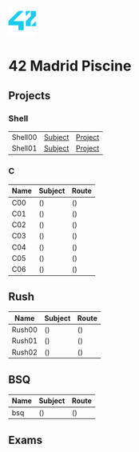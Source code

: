 # <img src="42-logo.png" width="55">
# 42 Madrid Piscine

## Projects
### Shell
|  |  |  |
| --- | --- | --- |
| Shell00 | [Subject](https://github.com/damianlago/42-Piscine/blob/master/shell/shell00/es.subject.pdf)  | [Project](https://github.com/damianlago/42-Piscine/tree/master/shell/shell00) |
| Shell01 | [Subject](https://github.com/damianlago/42-Piscine/blob/master/shell/shell00/es.subject.pdf)  | [Project](https://github.com/damianlago/42-Piscine/tree/master/shell/shell01)  | [Project](https://github.com/damianlago/42-Piscine/tree/master/shell/shell01)  |

### C
| Name | Subject | Route |
| --- | --- | --- |
| C00  | () | () |
| C01  | ()  | () |
| C02  | ()  | () |
| C03  | ()  | () |
| C04  | ()  | () |
| C05  | ()  | () |
| C06  | ()  | () |

## Rush
| Name | Subject | Route |
| --- | --- | --- |
| Rush00  | ()  | () |
| Rush01  | ()  | () |
| Rush02  | ()  | () |

## BSQ
| Name | Subject | Route |
| --- | --- | --- |
| bsq  | ()  | () |

## Exams
